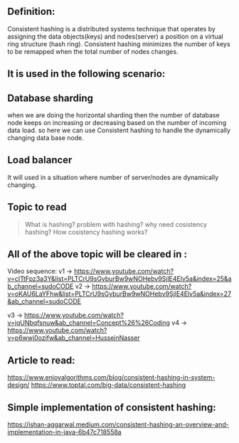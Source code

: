 Definition:
-----------
Consistent hashing is a distributed systems technique that operates by assigning the data objects(keys) and nodes(server) a position on a virtual ring structure (hash ring). Consistent hashing minimizes the number of keys to be remapped when the total number of nodes changes.

It is used in the following scenario:
------------------------------------
Database sharding
-----------------
when we are doing the horizontal sharding then the number of database node keeps on increasing or decreasing based on the number of incoming data load. so here we can use Consistent hashing to handle the dynamically changing data base node.

Load balancer
------------
It will used in a situation where number of server/nodes are dynamically changing.

Topic to read
-------------
>What is hashing?
>problem with hashing?
>why need cosistency hashing?
>How cosistency hashing works?

All of the above topic will be cleared in :
------------------------------------------
Video sequence: 
v1 ->  https://www.youtube.com/watch?v=cITtFpz3a3Y&list=PLTCrU9sGyburBw9wNOHebv9SjlE4Elv5a&index=25&ab_channel=sudoCODE
v2 -> https://www.youtube.com/watch?v=oKAU6LaYFhw&list=PLTCrU9sGyburBw9wNOHebv9SjlE4Elv5a&index=27&ab_channel=sudoCODE


<Optional> v3 -> https://www.youtube.com/watch?v=jqUNbqfsnuw&ab_channel=Concept%26%26Coding
           v4 -> https://www.youtube.com/watch?v=p6wwj0ozifw&ab_channel=HusseinNasser
           

Article to read:
----------------
https://www.enjoyalgorithms.com/blog/consistent-hashing-in-system-design/
<optional> https://www.toptal.com/big-data/consistent-hashing

Simple implementation of consistent hashing:
--------------------------------------------
https://ishan-aggarwal.medium.com/consistent-hashing-an-overview-and-implementation-in-java-6b47c718558a
